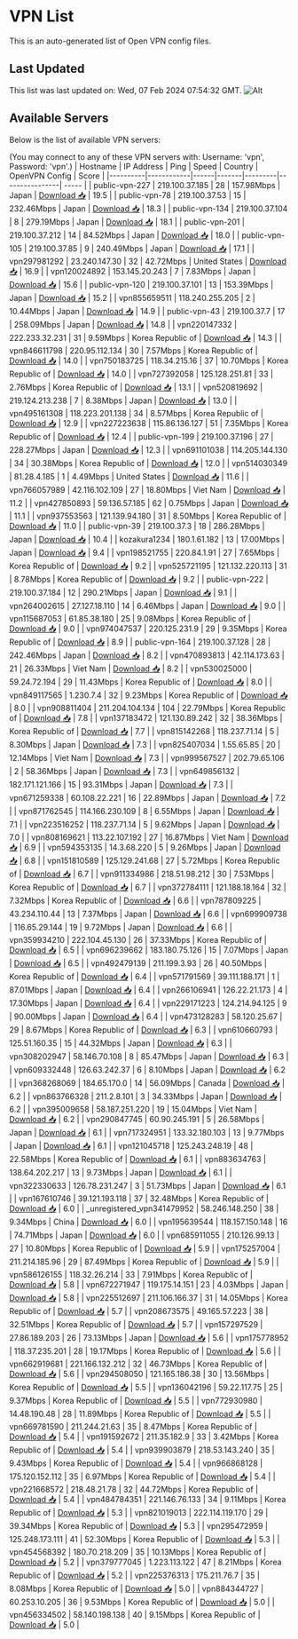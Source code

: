 # VPN List

This is an auto-generated list of Open VPN config files.

## Last Updated

This list was last updated on: Wed, 07 Feb 2024 07:54:32 GMT.
![Alt](https://repobeats.axiom.co/api/embed/186b98318ef1479477931607c1ad7d823f12451f.svg "Repobeats analytics image")

## Available Servers

Below is the list of available VPN servers:

(You may connect to any of these VPN servers with: Username: 'vpn', Password: 'vpn'.)
| Hostname | IP Address | Ping | Speed | Country | OpenVPN Config | Score |
|----------|------------|------|-------|---------|----------------| ----- |
| public-vpn-227 | 219.100.37.185 | 28 | 157.98Mbps | Japan | [Download 📥](./configs/server_0_JP.ovpn) | 19.5 |
| public-vpn-78 | 219.100.37.53 | 15 | 232.46Mbps | Japan | [Download 📥](./configs/server_1_JP.ovpn) | 18.3 |
| public-vpn-134 | 219.100.37.104 | 8 | 279.19Mbps | Japan | [Download 📥](./configs/server_2_JP.ovpn) | 18.1 |
| public-vpn-201 | 219.100.37.212 | 14 | 84.52Mbps | Japan | [Download 📥](./configs/server_3_JP.ovpn) | 18.0 |
| public-vpn-105 | 219.100.37.85 | 9 | 240.49Mbps | Japan | [Download 📥](./configs/server_4_JP.ovpn) | 17.1 |
| vpn297981292 | 23.240.147.30 | 32 | 42.72Mbps | United States | [Download 📥](./configs/server_5_US.ovpn) | 16.9 |
| vpn120024892 | 153.145.20.243 | 7 | 7.83Mbps | Japan | [Download 📥](./configs/server_6_JP.ovpn) | 15.6 |
| public-vpn-120 | 219.100.37.101 | 13 | 153.39Mbps | Japan | [Download 📥](./configs/server_7_JP.ovpn) | 15.2 |
| vpn855659511 | 118.240.255.205 | 2 | 10.44Mbps | Japan | [Download 📥](./configs/server_8_JP.ovpn) | 14.9 |
| public-vpn-43 | 219.100.37.7 | 17 | 258.09Mbps | Japan | [Download 📥](./configs/server_9_JP.ovpn) | 14.8 |
| vpn220147332 | 222.233.32.231 | 31 | 9.59Mbps | Korea Republic of | [Download 📥](./configs/server_10_KR.ovpn) | 14.3 |
| vpn846611798 | 220.95.112.134 | 30 | 7.57Mbps | Korea Republic of | [Download 📥](./configs/server_11_KR.ovpn) | 14.0 |
| vpn750183725 | 118.34.215.16 | 37 | 10.70Mbps | Korea Republic of | [Download 📥](./configs/server_12_KR.ovpn) | 14.0 |
| vpn727392058 | 125.128.251.81 | 33 | 2.76Mbps | Korea Republic of | [Download 📥](./configs/server_13_KR.ovpn) | 13.1 |
| vpn520819692 | 219.124.213.238 | 7 | 8.38Mbps | Japan | [Download 📥](./configs/server_14_JP.ovpn) | 13.0 |
| vpn495161308 | 118.223.201.138 | 34 | 8.57Mbps | Korea Republic of | [Download 📥](./configs/server_15_KR.ovpn) | 12.9 |
| vpn227223638 | 115.86.136.127 | 51 | 7.35Mbps | Korea Republic of | [Download 📥](./configs/server_16_KR.ovpn) | 12.4 |
| public-vpn-199 | 219.100.37.196 | 27 | 228.27Mbps | Japan | [Download 📥](./configs/server_17_JP.ovpn) | 12.3 |
| vpn691101038 | 114.205.144.130 | 34 | 30.38Mbps | Korea Republic of | [Download 📥](./configs/server_18_KR.ovpn) | 12.0 |
| vpn514030349 | 81.28.4.185 | 1 | 4.49Mbps | United States | [Download 📥](./configs/server_19_US.ovpn) | 11.6 |
| vpn766057989 | 42.116.102.109 | 27 | 18.80Mbps | Viet Nam | [Download 📥](./configs/server_20_VN.ovpn) | 11.2 |
| vpn427850893 | 59.136.57.185 | 62 | 0.75Mbps | Japan | [Download 📥](./configs/server_21_JP.ovpn) | 11.1 |
| vpn937553563 | 121.139.94.180 | 31 | 8.50Mbps | Korea Republic of | [Download 📥](./configs/server_22_KR.ovpn) | 11.0 |
| public-vpn-39 | 219.100.37.3 | 18 | 286.28Mbps | Japan | [Download 📥](./configs/server_23_JP.ovpn) | 10.4 |
| kozakura1234 | 180.1.61.182 | 13 | 17.00Mbps | Japan | [Download 📥](./configs/server_24_JP.ovpn) | 9.4 |
| vpn198521755 | 220.84.1.91 | 27 | 7.65Mbps | Korea Republic of | [Download 📥](./configs/server_25_KR.ovpn) | 9.2 |
| vpn525721195 | 121.132.220.113 | 31 | 8.78Mbps | Korea Republic of | [Download 📥](./configs/server_26_KR.ovpn) | 9.2 |
| public-vpn-222 | 219.100.37.184 | 12 | 290.21Mbps | Japan | [Download 📥](./configs/server_27_JP.ovpn) | 9.1 |
| vpn264002615 | 27.127.18.110 | 14 | 6.46Mbps | Japan | [Download 📥](./configs/server_28_JP.ovpn) | 9.0 |
| vpn115687053 | 61.85.38.180 | 25 | 9.08Mbps | Korea Republic of | [Download 📥](./configs/server_29_KR.ovpn) | 9.0 |
| vpn974047537 | 220.125.231.9 | 29 | 9.35Mbps | Korea Republic of | [Download 📥](./configs/server_30_KR.ovpn) | 8.9 |
| public-vpn-164 | 219.100.37.128 | 28 | 242.46Mbps | Japan | [Download 📥](./configs/server_31_JP.ovpn) | 8.2 |
| vpn470893813 | 42.114.173.63 | 21 | 26.33Mbps | Viet Nam | [Download 📥](./configs/server_32_VN.ovpn) | 8.2 |
| vpn530025000 | 59.24.72.194 | 29 | 11.43Mbps | Korea Republic of | [Download 📥](./configs/server_33_KR.ovpn) | 8.0 |
| vpn849117565 | 1.230.7.4 | 32 | 9.23Mbps | Korea Republic of | [Download 📥](./configs/server_34_KR.ovpn) | 8.0 |
| vpn908811404 | 211.204.104.134 | 104 | 22.79Mbps | Korea Republic of | [Download 📥](./configs/server_35_KR.ovpn) | 7.8 |
| vpn137183472 | 121.130.89.242 | 32 | 38.36Mbps | Korea Republic of | [Download 📥](./configs/server_36_KR.ovpn) | 7.7 |
| vpn815142268 | 118.237.71.14 | 5 | 8.30Mbps | Japan | [Download 📥](./configs/server_37_JP.ovpn) | 7.3 |
| vpn825407034 | 1.55.65.85 | 20 | 12.14Mbps | Viet Nam | [Download 📥](./configs/server_38_VN.ovpn) | 7.3 |
| vpn999567527 | 202.79.65.106 | 2 | 58.36Mbps | Japan | [Download 📥](./configs/server_39_JP.ovpn) | 7.3 |
| vpn649856132 | 182.171.121.166 | 15 | 93.31Mbps | Japan | [Download 📥](./configs/server_40_JP.ovpn) | 7.3 |
| vpn671259338 | 60.108.22.221 | 16 | 22.89Mbps | Japan | [Download 📥](./configs/server_41_JP.ovpn) | 7.2 |
| vpn871762545 | 114.166.230.109 | 8 | 6.55Mbps | Japan | [Download 📥](./configs/server_42_JP.ovpn) | 7.1 |
| vpn223516252 | 118.237.71.14 | 5 | 9.62Mbps | Japan | [Download 📥](./configs/server_43_JP.ovpn) | 7.0 |
| vpn808169621 | 113.22.107.192 | 27 | 16.87Mbps | Viet Nam | [Download 📥](./configs/server_44_VN.ovpn) | 6.9 |
| vpn594353135 | 14.3.68.220 | 5 | 9.26Mbps | Japan | [Download 📥](./configs/server_45_JP.ovpn) | 6.8 |
| vpn151810589 | 125.129.241.68 | 27 | 5.72Mbps | Korea Republic of | [Download 📥](./configs/server_46_KR.ovpn) | 6.7 |
| vpn911334986 | 218.51.98.212 | 30 | 7.53Mbps | Korea Republic of | [Download 📥](./configs/server_47_KR.ovpn) | 6.7 |
| vpn372784111 | 121.188.18.164 | 32 | 7.32Mbps | Korea Republic of | [Download 📥](./configs/server_48_KR.ovpn) | 6.6 |
| vpn787809225 | 43.234.110.44 | 13 | 7.37Mbps | Japan | [Download 📥](./configs/server_49_JP.ovpn) | 6.6 |
| vpn699909738 | 116.65.29.144 | 19 | 9.72Mbps | Japan | [Download 📥](./configs/server_50_JP.ovpn) | 6.6 |
| vpn359934210 | 222.104.45.130 | 26 | 37.33Mbps | Korea Republic of | [Download 📥](./configs/server_51_KR.ovpn) | 6.5 |
| vpn696239662 | 183.180.75.126 | 15 | 7.07Mbps | Japan | [Download 📥](./configs/server_52_JP.ovpn) | 6.5 |
| vpn492479139 | 211.199.3.93 | 26 | 40.50Mbps | Korea Republic of | [Download 📥](./configs/server_53_KR.ovpn) | 6.4 |
| vpn571791569 | 39.111.188.171 | 1 | 87.01Mbps | Japan | [Download 📥](./configs/server_54_JP.ovpn) | 6.4 |
| vpn266106941 | 126.22.21.173 | 4 | 17.30Mbps | Japan | [Download 📥](./configs/server_55_JP.ovpn) | 6.4 |
| vpn229171223 | 124.214.94.125 | 9 | 90.00Mbps | Japan | [Download 📥](./configs/server_56_JP.ovpn) | 6.4 |
| vpn473128283 | 58.120.25.67 | 29 | 8.67Mbps | Korea Republic of | [Download 📥](./configs/server_57_KR.ovpn) | 6.3 |
| vpn610660793 | 125.51.160.35 | 15 | 44.32Mbps | Japan | [Download 📥](./configs/server_58_JP.ovpn) | 6.3 |
| vpn308202947 | 58.146.70.108 | 8 | 85.47Mbps | Japan | [Download 📥](./configs/server_59_JP.ovpn) | 6.3 |
| vpn609332448 | 126.63.242.37 | 6 | 8.10Mbps | Japan | [Download 📥](./configs/server_60_JP.ovpn) | 6.2 |
| vpn368268069 | 184.65.170.0 | 14 | 56.09Mbps | Canada | [Download 📥](./configs/server_61_CA.ovpn) | 6.2 |
| vpn863766328 | 211.2.8.101 | 3 | 34.33Mbps | Japan | [Download 📥](./configs/server_62_JP.ovpn) | 6.2 |
| vpn395009658 | 58.187.251.220 | 19 | 15.04Mbps | Viet Nam | [Download 📥](./configs/server_63_VN.ovpn) | 6.2 |
| vpn290847745 | 60.90.245.191 | 5 | 26.58Mbps | Japan | [Download 📥](./configs/server_64_JP.ovpn) | 6.1 |
| vpn717324951 | 133.32.180.103 | 13 | 9.77Mbps | Japan | [Download 📥](./configs/server_65_JP.ovpn) | 6.1 |
| vpn121045718 | 125.243.248.19 | 48 | 22.58Mbps | Korea Republic of | [Download 📥](./configs/server_66_KR.ovpn) | 6.1 |
| vpn883634763 | 138.64.202.217 | 13 | 9.73Mbps | Japan | [Download 📥](./configs/server_67_JP.ovpn) | 6.1 |
| vpn322330633 | 126.78.231.247 | 3 | 51.73Mbps | Japan | [Download 📥](./configs/server_68_JP.ovpn) | 6.1 |
| vpn167610746 | 39.121.193.118 | 37 | 32.48Mbps | Korea Republic of | [Download 📥](./configs/server_69_KR.ovpn) | 6.0 |
| _unregistered_vpn341479952 | 58.246.148.250 | 38 | 9.34Mbps | China | [Download 📥](./configs/server_70_CN.ovpn) | 6.0 |
| vpn195639544 | 118.157.150.148 | 16 | 74.71Mbps | Japan | [Download 📥](./configs/server_71_JP.ovpn) | 6.0 |
| vpn685911055 | 210.126.99.13 | 27 | 10.80Mbps | Korea Republic of | [Download 📥](./configs/server_72_KR.ovpn) | 5.9 |
| vpn175257004 | 211.214.185.96 | 29 | 87.49Mbps | Korea Republic of | [Download 📥](./configs/server_73_KR.ovpn) | 5.9 |
| vpn586126155 | 118.32.26.214 | 33 | 7.91Mbps | Korea Republic of | [Download 📥](./configs/server_74_KR.ovpn) | 5.8 |
| vpn672271947 | 119.175.14.151 | 23 | 4.03Mbps | Japan | [Download 📥](./configs/server_75_JP.ovpn) | 5.8 |
| vpn225512697 | 211.106.166.37 | 31 | 14.05Mbps | Korea Republic of | [Download 📥](./configs/server_76_KR.ovpn) | 5.7 |
| vpn208673575 | 49.165.57.223 | 38 | 32.51Mbps | Korea Republic of | [Download 📥](./configs/server_77_KR.ovpn) | 5.7 |
| vpn157297529 | 27.86.189.203 | 26 | 73.13Mbps | Japan | [Download 📥](./configs/server_78_JP.ovpn) | 5.6 |
| vpn175778952 | 118.37.235.201 | 28 | 19.17Mbps | Korea Republic of | [Download 📥](./configs/server_79_KR.ovpn) | 5.6 |
| vpn662919681 | 221.166.132.212 | 32 | 46.73Mbps | Korea Republic of | [Download 📥](./configs/server_80_KR.ovpn) | 5.6 |
| vpn294508050 | 121.165.186.38 | 30 | 13.56Mbps | Korea Republic of | [Download 📥](./configs/server_81_KR.ovpn) | 5.5 |
| vpn136042196 | 59.22.117.75 | 25 | 9.37Mbps | Korea Republic of | [Download 📥](./configs/server_82_KR.ovpn) | 5.5 |
| vpn772930980 | 14.48.190.48 | 28 | 11.89Mbps | Korea Republic of | [Download 📥](./configs/server_83_KR.ovpn) | 5.5 |
| vpn669781590 | 211.244.21.63 | 35 | 8.47Mbps | Korea Republic of | [Download 📥](./configs/server_84_KR.ovpn) | 5.4 |
| vpn191592672 | 211.35.182.9 | 33 | 3.42Mbps | Korea Republic of | [Download 📥](./configs/server_85_KR.ovpn) | 5.4 |
| vpn939903879 | 218.53.143.240 | 35 | 9.43Mbps | Korea Republic of | [Download 📥](./configs/server_86_KR.ovpn) | 5.4 |
| vpn966868128 | 175.120.152.112 | 35 | 6.97Mbps | Korea Republic of | [Download 📥](./configs/server_87_KR.ovpn) | 5.4 |
| vpn221668572 | 218.48.21.78 | 32 | 44.72Mbps | Korea Republic of | [Download 📥](./configs/server_88_KR.ovpn) | 5.4 |
| vpn484784351 | 221.146.76.133 | 34 | 9.11Mbps | Korea Republic of | [Download 📥](./configs/server_89_KR.ovpn) | 5.3 |
| vpn821019013 | 222.114.119.170 | 29 | 39.34Mbps | Korea Republic of | [Download 📥](./configs/server_90_KR.ovpn) | 5.3 |
| vpn295472959 | 125.248.173.111 | 41 | 52.30Mbps | Korea Republic of | [Download 📥](./configs/server_91_KR.ovpn) | 5.3 |
| vpn454568392 | 180.70.218.209 | 35 | 10.13Mbps | Korea Republic of | [Download 📥](./configs/server_92_KR.ovpn) | 5.2 |
| vpn379777045 | 1.223.113.122 | 47 | 8.21Mbps | Korea Republic of | [Download 📥](./configs/server_93_KR.ovpn) | 5.2 |
| vpn225376313 | 175.211.76.7 | 35 | 8.08Mbps | Korea Republic of | [Download 📥](./configs/server_94_KR.ovpn) | 5.0 |
| vpn884344727 | 60.253.10.205 | 36 | 9.53Mbps | Korea Republic of | [Download 📥](./configs/server_95_KR.ovpn) | 5.0 |
| vpn456334502 | 58.140.198.138 | 40 | 9.15Mbps | Korea Republic of | [Download 📥](./configs/server_96_KR.ovpn) | 5.0 |
